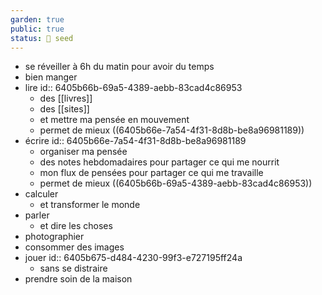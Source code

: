 ```yaml
---
garden: true
public: true
status: 🌱 seed
---
```


- se réveiller à 6h du matin pour avoir du temps
- bien manger
- lire
  id:: 6405b66b-69a5-4389-aebb-83cad4c86953
	- des [[livres]]
	- des [[sites]]
	- et mettre ma pensée en mouvement
	- permet de mieux ((6405b66e-7a54-4f31-8d8b-be8a96981189))
- écrire
  id:: 6405b66e-7a54-4f31-8d8b-be8a96981189
	- organiser ma pensée
	- des notes hebdomadaires pour partager ce qui me nourrit
	- mon flux de pensées pour partager ce qui me travaille
	- permet de mieux ((6405b66b-69a5-4389-aebb-83cad4c86953))
- calculer
	- et transformer le monde
- parler
	- et dire les choses
- photographier
- consommer des images
- jouer
  id:: 6405b675-d484-4230-99f3-e727195ff24a
	- sans se distraire
- prendre soin de la maison